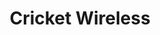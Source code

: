 ---
title: "Cricket Wireless"
url: /bossier-city/cricket-wireless-airline-drive/
shop: mobile phone
---